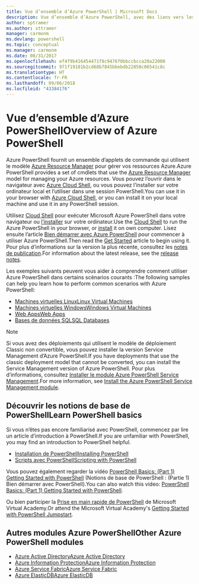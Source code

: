 ```yaml
---
title: Vue d’ensemble d’Azure PowerShell | Microsoft Docs
description: Vue d’ensemble d’Azure PowerShell, avec des liens vers les procédures d’installation et de configuration.
author: sptramer
ms.author: sttramer
manager: carmonm
ms.devlang: powershell
ms.topic: conceptual
ms.manager: carmonm
ms.date: 08/31/2017
ms.openlocfilehash: ef4f9b416454471f8c9476f0bbccbcca20a22000
ms.sourcegitcommit: 971f19181b2cd68b7845bbebdb22858c06541c8c
ms.translationtype: HT
ms.contentlocale: fr-FR
ms.lasthandoff: 09/06/2018
ms.locfileid: "43384176"
---
```

# <a name="overview-of-azure-powershell"></a><span data-ttu-id="3161c-103">Vue d’ensemble d’Azure PowerShell</span><span class="sxs-lookup"><span data-stu-id="3161c-103">Overview of Azure PowerShell</span></span>

<span data-ttu-id="3161c-104">Azure PowerShell fournit un ensemble d’applets de commande qui utilisent le modèle [Azure Resource Manager](/azure/azure-resource-manager/resource-group-overview) pour gérer vos ressources Azure.</span><span class="sxs-lookup"><span data-stu-id="3161c-104">Azure PowerShell provides a set of cmdlets that use the [Azure Resource Manager](/azure/azure-resource-manager/resource-group-overview) model for managing your Azure resources.</span></span> <span data-ttu-id="3161c-105">Vous pouvez l’ouvrir dans le navigateur avec [Azure Cloud Shell](/azure/cloud-shell/overview), ou vous pouvez l’installer sur votre ordinateur local et l’utiliser dans une session PowerShell.</span><span class="sxs-lookup"><span data-stu-id="3161c-105">You can use it in your browser with [Azure Cloud Shell](/azure/cloud-shell/overview), or you can install it on your local machine and use it in any PowerShell session.</span></span>

<span data-ttu-id="3161c-106">Utilisez [Cloud Shell](/azure/cloud-shell/overview) pour exécuter Microsoft Azure PowerShell dans votre navigateur ou [l’installer](install-azurerm-ps.md) sur votre ordinateur.</span><span class="sxs-lookup"><span data-stu-id="3161c-106">Use the [Cloud Shell](/azure/cloud-shell/overview) to run the Azure PowerShell in your browser, or [install](install-azurerm-ps.md) it on own computer.</span></span> <span data-ttu-id="3161c-107">Lisez ensuite l’article [Bien démarrer avec Azure PowerShell](get-started-azureps.md) pour commencer à utiliser Azure PowerShell.</span><span class="sxs-lookup"><span data-stu-id="3161c-107">Then read the [Get Started](get-started-azureps.md) article to begin using it.</span></span> <span data-ttu-id="3161c-108">Pour plus d’informations sur la version la plus récente, consultez les [notes de publication](release-notes-azureps.md).</span><span class="sxs-lookup"><span data-stu-id="3161c-108">For information about the latest release, see the [release notes](release-notes-azureps.md).</span></span>

<span data-ttu-id="3161c-109">Les exemples suivants peuvent vous aider à comprendre comment utiliser Azure PowerShell dans certains scénarios courants :</span><span class="sxs-lookup"><span data-stu-id="3161c-109">The following samples can help you learn how to perform common scenarios with Azure PowerShell:</span></span>

* [<span data-ttu-id="3161c-110">Machines virtuelles Linux</span><span class="sxs-lookup"><span data-stu-id="3161c-110">Linux Virtual Machines</span></span>](/azure/virtual-machines/virtual-machines-linux-powershell-samples?toc=/powershell/azure/toc.json)
* [<span data-ttu-id="3161c-111">Machines virtuelles Windows</span><span class="sxs-lookup"><span data-stu-id="3161c-111">Windows Virtual Machines</span></span>](/azure/virtual-machines/virtual-machines-windows-powershell-samples?toc=/powershell/azure/toc.json)
* [<span data-ttu-id="3161c-112">Web Apps</span><span class="sxs-lookup"><span data-stu-id="3161c-112">Web Apps</span></span>](/azure/app-service-web/app-service-powershell-samples?toc=/powershell/azure/toc.json)
* [<span data-ttu-id="3161c-113">Bases de données SQL</span><span class="sxs-lookup"><span data-stu-id="3161c-113">SQL Databases</span></span>](/azure/sql-database/sql-database-powershell-samples?toc=/powershell/azure/toc.json)

> [!NOTE]
> <span data-ttu-id="3161c-114">Si vous avez des déploiements qui utilisent le modèle de déploiement Classic non convertible, vous pouvez installer la version Service Management d’Azure PowerShell.</span><span class="sxs-lookup"><span data-stu-id="3161c-114">If you have deployments that use the classic deployment model that cannot be converted, you can install the Service Management version of Azure PowerShell.</span></span> <span data-ttu-id="3161c-115">Pour plus d’informations, consultez [Installer le module Azure PowerShell Service Management](/powershell/azure/servicemanagement/install-azure-ps).</span><span class="sxs-lookup"><span data-stu-id="3161c-115">For more information, see [Install the Azure PowerShell Service Management module](/powershell/azure/servicemanagement/install-azure-ps).</span></span>

## <a name="learn-powershell-basics"></a><span data-ttu-id="3161c-116">Découvrir les notions de base de PowerShell</span><span class="sxs-lookup"><span data-stu-id="3161c-116">Learn PowerShell basics</span></span>

<span data-ttu-id="3161c-117">Si vous n’êtes pas encore familiarisé avec PowerShell, commencez par lire un article d’introduction à PowerShell.</span><span class="sxs-lookup"><span data-stu-id="3161c-117">If you are unfamiliar with PowerShell, you may find an introduction to PowerShell helpful.</span></span>

* [<span data-ttu-id="3161c-118">Installation de PowerShell</span><span class="sxs-lookup"><span data-stu-id="3161c-118">Installing PowerShell</span></span>](/powershell/scripting/installing-windows-powershell)
* [<span data-ttu-id="3161c-119">Scripts avec PowerShell</span><span class="sxs-lookup"><span data-stu-id="3161c-119">Scripting with PowerShell</span></span>](/powershell/scripting/scripting-with-windows-powershell)

<span data-ttu-id="3161c-120">Vous pouvez également regarder la vidéo [PowerShell Basics: (Part 1) Getting Started with PowerShell](https://channel9.msdn.com/Blogs/Taste-of-Premier/PowerShellBasicsPart1) (Notions de base de PowerShell : (Partie 1) Bien démarrer avec PowerShell).</span><span class="sxs-lookup"><span data-stu-id="3161c-120">You can also watch this video: [PowerShell Basics: (Part 1) Getting Started with PowerShell](https://channel9.msdn.com/Blogs/Taste-of-Premier/PowerShellBasicsPart1).</span></span>

<span data-ttu-id="3161c-121">Ou bien participer la [Prise en main rapide de PowerShell](https://mva.microsoft.com/liveevents/powershell-jumpstart) de Microsoft Virtual Academy.</span><span class="sxs-lookup"><span data-stu-id="3161c-121">Or attend the Microsoft Virtual Academy's [Getting Started with PowerShell Jumpstart](https://mva.microsoft.com/liveevents/powershell-jumpstart).</span></span>

## <a name="other-azure-powershell-modules"></a><span data-ttu-id="3161c-122">Autres modules Azure PowerShell</span><span class="sxs-lookup"><span data-stu-id="3161c-122">Other Azure PowerShell modules</span></span>

* [<span data-ttu-id="3161c-123">Azure Active Directory</span><span class="sxs-lookup"><span data-stu-id="3161c-123">Azure Active Directory</span></span>](/powershell/azure/active-directory/)
* [<span data-ttu-id="3161c-124">Azure Information Protection</span><span class="sxs-lookup"><span data-stu-id="3161c-124">Azure Information Protection</span></span>](/powershell/azure/aip/)
* [<span data-ttu-id="3161c-125">Azure Service Fabric</span><span class="sxs-lookup"><span data-stu-id="3161c-125">Azure Service Fabric</span></span>](/powershell/azure/service-fabric/)
* [<span data-ttu-id="3161c-126">Azure ElasticDB</span><span class="sxs-lookup"><span data-stu-id="3161c-126">Azure ElasticDB</span></span>](/powershell/azure/elasticdbjobs/)